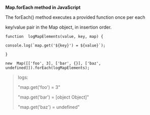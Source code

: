 
**Map.forEach method in JavaScript**

The forEach() method executes a provided function once per each

key/value pair in the Map object, in insertion order.

    function  logMapElements(value, key, map) {
    
    console.log(`map.get('${key}') = ${value}`);
    
    }
    
    new  Map([['foo', 3], ['bar', {}], ['baz', undefined]]).forEach(logMapElements);

> logs:
> 
>  "map.get('foo') = 3"
> 
> "map.get('bar') = [object Object]"
> 
> "map.get('baz') = undefined"
